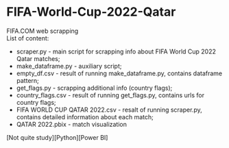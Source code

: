 # FIFA-World-Cup-2022-Qatar  
FIFA.COM web scrapping   
List of content:    
+ scraper.py - main script for scrapping info about FIFA World Cup 2022 Qatar matches;  
+ make_dataframe.py - auxiliary script;  
+ empty_df.csv -  result of running  make_dataframe.py, contains dataframe pattern;  
+ get_flags.py - scrapping additional info (country flags);  
+ country_flags.csv - result of running get_flags.py, contains urls for country flags;  
+ FIFA WORLD CUP QATAR 2022.csv  - resalt of running scraper.py, contains detailed information about each match;  
+ QATAR 2022.pbix - match visualization  


[Not quite study][Python][Power BI]
